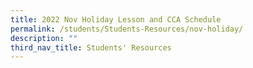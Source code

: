 ```yaml
---
title: 2022 Nov Holiday Lesson and CCA Schedule
permalink: /students/Students-Resources/nov-holiday/
description: ""
third_nav_title: Students' Resources
---
```

